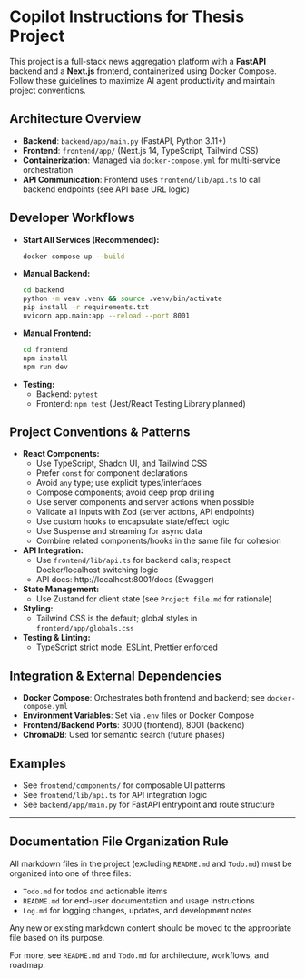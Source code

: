 
# Copilot Instructions for Thesis Project

This project is a full-stack news aggregation platform with a **FastAPI** backend and a **Next.js** frontend, containerized using Docker Compose. Follow these guidelines to maximize AI agent productivity and maintain project conventions.

## Architecture Overview
- **Backend**: `backend/app/main.py` (FastAPI, Python 3.11+)
- **Frontend**: `frontend/app/` (Next.js 14, TypeScript, Tailwind CSS)
- **Containerization**: Managed via `docker-compose.yml` for multi-service orchestration
- **API Communication**: Frontend uses `frontend/lib/api.ts` to call backend endpoints (see API base URL logic)

## Developer Workflows
- **Start All Services (Recommended):**
	```bash
	docker compose up --build
	```
- **Manual Backend:**
	```bash
	cd backend
	python -m venv .venv && source .venv/bin/activate
	pip install -r requirements.txt
	uvicorn app.main:app --reload --port 8001
	```
- **Manual Frontend:**
	```bash
	cd frontend
	npm install
	npm run dev
	```
- **Testing:**
	- Backend: `pytest`
	- Frontend: `npm test` (Jest/React Testing Library planned)

## Project Conventions & Patterns
- **React Components:**
	- Use TypeScript, Shadcn UI, and Tailwind CSS
	- Prefer `const` for component declarations
	- Avoid `any` type; use explicit types/interfaces
	- Compose components; avoid deep prop drilling
	- Use server components and server actions when possible
	- Validate all inputs with Zod (server actions, API endpoints)
	- Use custom hooks to encapsulate state/effect logic
	- Use Suspense and streaming for async data
	- Combine related components/hooks in the same file for cohesion
- **API Integration:**
	- Use `frontend/lib/api.ts` for backend calls; respect Docker/localhost switching logic
	- API docs: http://localhost:8001/docs (Swagger)
- **State Management:**
	- Use Zustand for client state (see `Project file.md` for rationale)
- **Styling:**
	- Tailwind CSS is the default; global styles in `frontend/app/globals.css`
- **Testing & Linting:**
	- TypeScript strict mode, ESLint, Prettier enforced

## Integration & External Dependencies
- **Docker Compose**: Orchestrates both frontend and backend; see `docker-compose.yml`
- **Environment Variables**: Set via `.env` files or Docker Compose
- **Frontend/Backend Ports**: 3000 (frontend), 8001 (backend)
- **ChromaDB**: Used for semantic search (future phases)

## Examples
- See `frontend/components/` for composable UI patterns
- See `frontend/lib/api.ts` for API integration logic
- See `backend/app/main.py` for FastAPI entrypoint and route structure

---

## Documentation File Organization Rule

All markdown files in the project (excluding `README.md` and `Todo.md`) must be organized into one of three files:
- `Todo.md` for todos and actionable items
- `README.md` for end-user documentation and usage instructions
- `Log.md` for logging changes, updates, and development notes

Any new or existing markdown content should be moved to the appropriate file based on its purpose.

For more, see `README.md` and `Todo.md` for architecture, workflows, and roadmap.
